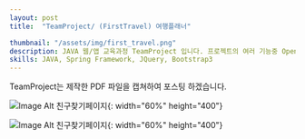 ```yaml
---
layout: post
title:  "TeamProject/ (FirstTravel) 여행플래너"

thumbnail: "/assets/img/first_travel.png"
description: JAVA 웹/앱 교육과정 TeamProject 입니다. 프로젝트의 여러 기능중 Open Api를 파싱하여 호텔, 항공정보를 제공하는 페이지. 달력구현,데이터베이스에 사용자가 세운 여행계획을 저장할 수 있는 페이지, 여행에 유용한 팁들을 공유하는 팁게시판 구현을 담당했습니다.
skills: JAVA, Spring Framework, JQuery, Bootstrap3
---
```


 TeamProject는 제작한 PDF 파일을 캡쳐하여 포스팅 하겠습니다.

 ![Image Alt 친구찾기페이지]({{site.url}}/assets/img/teamp/arch.png){: width="60%" height="400"}
 
 ![Image Alt 친구찾기페이지]({{site.url}}/assets/img/teamp/erd.png){: width="60%" height="400"}

